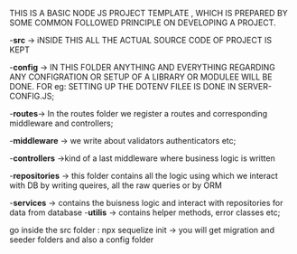 THIS IS A BASIC NODE JS PROJECT TEMPLATE , WHICH IS PREPARED BY SOME COMMON FOLLOWED PRINCIPLE ON DEVELOPING A PROJECT.

-**src** -> iNSIDE THIS ALL THE ACTUAL SOURCE CODE OF PROJECT IS KEPT

  -**config** -> IN THIS FOLDER ANYTHING AND EVERYTHING REGARDING ANY CONFIGRATION OR SETUP OF A LIBRARY OR MODULEE WILL BE DONE. FOR eg: SETTING UP THE DOTENV FILEE IS DONE IN SERVER-CONFIG.JS;

  -**routes**-> In the routes folder we register a routes and corresponding middleware and controllers;

  -**middleware** -> we write about validators authenticators etc;
  
  -**controllers** ->kind of a last middleware where business logic is written

  -**repositories** -> this folder contains all the logic using which we interact with DB by writing queires, all the raw queries or by ORM

  -**services**  -> contains the buisness logic and interact with repositories for data from database
  -**utilis** -> contains helper methods, error classes etc;

go inside the src folder :  npx sequelize init -> you will get migration and seeder folders and also a config folder
